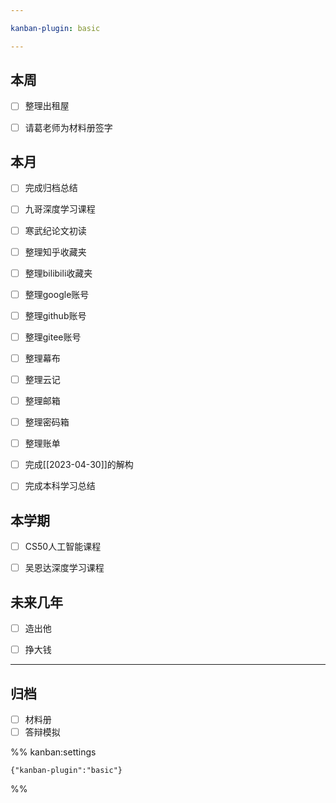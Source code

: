 ```yaml
---

kanban-plugin: basic

---
```


## 本周

- [ ] 整理出租屋
- [ ] 请葛老师为材料册签字


## 本月

- [ ] 完成归档总结
- [ ] 九哥深度学习课程
- [ ] 寒武纪论文初读
- [ ] 整理知乎收藏夹
- [ ] 整理bilibili收藏夹
- [ ] 整理google账号
- [ ] 整理github账号
- [ ] 整理gitee账号
- [ ] 整理幕布
- [ ] 整理云记
- [ ] 整理邮箱
- [ ] 整理密码箱
- [ ] 整理账单
- [ ] 完成[[2023-04-30]]的解构
- [ ] 完成本科学习总结


## 本学期

- [ ] CS50人工智能课程
- [ ] 吴恩达深度学习课程


## 未来几年

- [ ] 造出他
- [ ] 挣大钱


***

## 归档

- [ ] 材料册
- [ ] 答辩模拟

%% kanban:settings
```
{"kanban-plugin":"basic"}
```
%%